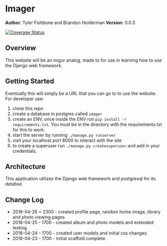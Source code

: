 # Imager

**Author**: Tyler Fishbone and Brandon Holderman
**Version**: 0.0.3

[![Coverage Status](https://coveralls.io/repos/github/brandonholderman/django-imager/badge.svg?branch=class-31-testing)](https://coveralls.io/github/brandonholderman/django-imager?branch=class-31-testing)

## Overview
This website will be an imgur analog, made to for use in learning how to use the Django web framework.

## Getting Started
Eventually this will simply be a URL that you can go to to use the website.
For developer use:
1. clone this repo
2. create a database in postgres called `imager`
3. create an ENV, once inside the ENV run `pip install -r requirements.txt`. You must be in the directory with the requirements.txt for this to work.
4. start the server by running `./manage.py runserver`
5. visit your localhost port 8000 to interact with the site
6. to create a superuser run `./manage.py createsuperuser` and add in your credentials.

## Architecture
This application utilizes the Django web framework and postgresql for its databse

## Change Log
* 2018-04-26 = 2300 - created profile page, random home image, library and photo viewing pages
* 2018-04-25 - 1700 - created album and photo models and extended testing.
* 2018-04-24 - 1700 - created user models and initial css changes.
* 2018-04-23 - 1700 - initial scaffold complete.
